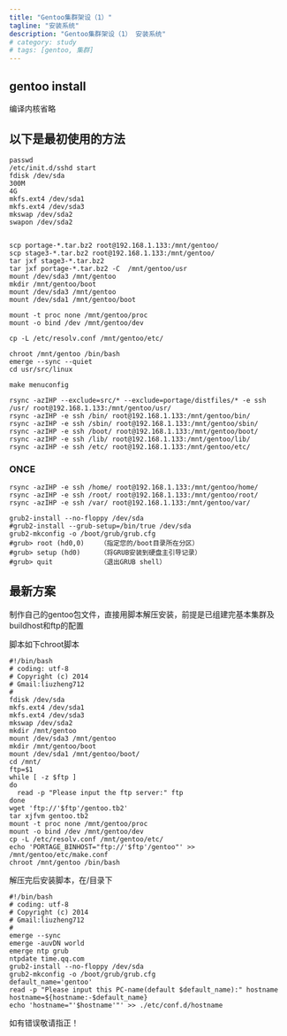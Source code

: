 ```yaml
---
title: "Gentoo集群架设（1）"
tagline: "安装系统"
description: "Gentoo集群架设（1） 安装系统"
# category: study
# tags: [gentoo, 集群]
---
```




## gentoo install

编译内核省略

## 以下是最初使用的方法 

	passwd
	/etc/init.d/sshd start
	fdisk /dev/sda
	300M
	4G
	mkfs.ext4 /dev/sda1
	mkfs.ext4 /dev/sda3
	mkswap /dev/sda2
	swapon /dev/sda2


	scp portage-*.tar.bz2 root@192.168.1.133:/mnt/gentoo/
	scp stage3-*.tar.bz2 root@192.168.1.133:/mnt/gentoo/
	tar jxf stage3-*.tar.bz2
	tar jxf portage-*.tar.bz2 -C  /mnt/gentoo/usr
	mount /dev/sda3 /mnt/gentoo 
	mkdir /mnt/gentoo/boot 
	mount /dev/sda3 /mnt/gentoo 
	mount /dev/sda1 /mnt/gentoo/boot

	mount -t proc none /mnt/gentoo/proc 
	mount -o bind /dev /mnt/gentoo/dev 

	cp -L /etc/resolv.conf /mnt/gentoo/etc/

	chroot /mnt/gentoo /bin/bash
	emerge --sync --quiet
	cd usr/src/linux

	make menuconfig

	rsync -azIHP --exclude=src/* --exclude=portage/distfiles/* -e ssh /usr/ root@192.168.1.133:/mnt/gentoo/usr/
	rsync -azIHP -e ssh /bin/ root@192.168.1.133:/mnt/gentoo/bin/
	rsync -azIHP -e ssh /sbin/ root@192.168.1.133:/mnt/gentoo/sbin/
	rsync -azIHP -e ssh /boot/ root@192.168.1.133:/mnt/gentoo/boot/
	rsync -azIHP -e ssh /lib/ root@192.168.1.133:/mnt/gentoo/lib/
	rsync -azIHP -e ssh /etc/ root@192.168.1.133:/mnt/gentoo/etc/


### ONCE

	rsync -azIHP -e ssh /home/ root@192.168.1.133:/mnt/gentoo/home/
	rsync -azIHP -e ssh /root/ root@192.168.1.133:/mnt/gentoo/root/
	rsync -azIHP -e ssh /var/ root@192.168.1.133:/mnt/gentoo/var/

	grub2-install --no-floppy /dev/sda
	#grub2-install --grub-setup=/bin/true /dev/sda
	grub2-mkconfig -o /boot/grub/grub.cfg
	#grub> root (hd0,0)    （指定您的/boot目录所在分区）
	#grub> setup (hd0)     （将GRUB安装到硬盘主引导记录）
	#grub> quit            （退出GRUB shell）

## 最新方案

制作自己的gentoo包文件，直接用脚本解压安装，前提是已组建完基本集群及buildhost和ftp的配置

脚本如下chroot脚本

	#!/bin/bash
	# coding: utf-8
	# Copyright (c) 2014
	# Gmail:liuzheng712
	#
	fdisk /dev/sda
	mkfs.ext4 /dev/sda1
	mkfs.ext4 /dev/sda3
	mkswap /dev/sda2
	mkdir /mnt/gentoo
	mount /dev/sda3 /mnt/gentoo
	mkdir /mnt/gentoo/boot
	mount /dev/sda1 /mnt/gentoo/boot/
	cd /mnt/
	ftp=$1
	while [ -z $ftp ]
	do
	  read -p "Please input the ftp server:" ftp
	done
	wget 'ftp://'$ftp'/gentoo.tb2'
	tar xjfvm gentoo.tb2
	mount -t proc none /mnt/gentoo/proc
	mount -o bind /dev /mnt/gentoo/dev
	cp -L /etc/resolv.conf /mnt/gentoo/etc/
	echo 'PORTAGE_BINHOST="ftp://'$ftp'/gentoo"' >> /mnt/gentoo/etc/make.conf
	chroot /mnt/gentoo /bin/bash

解压完后安装脚本，在/目录下

	#!/bin/bash
	# coding: utf-8
	# Copyright (c) 2014
	# Gmail:liuzheng712
	#
	emerge --sync
	emerge -auvDN world
	emerge ntp grub
	ntpdate time.qq.com
	grub2-install --no-floppy /dev/sda
	grub2-mkconfig -o /boot/grub/grub.cfg
	default_name='gentoo'
	read -p "Please input this PC-name(default $default_name):" hostname
	hostname=${hostname:-$default_name}
	echo 'hostname="'$hostname'"' >> ./etc/conf.d/hostname

如有错误敬请指正！


